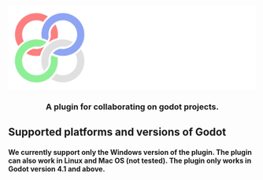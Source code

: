 <center>
<img src="icon-wide.png">

### A plugin for collaborating on godot projects.
</center>

## Supported platforms and versions of Godot

#### We currently support only the Windows version of the plugin. The plugin can also work in Linux and Mac OS (not tested). The plugin only works in Godot version 4.1 and above.